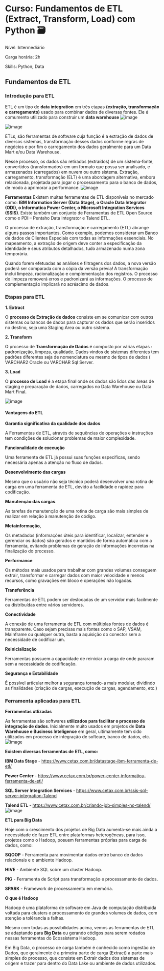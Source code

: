 # Curso: Fundamentos de ETL (Extract, Transform, Load) com Python :card_file_box:

Nível: Intermediário

Carga horária: 2h

Skills: Python, Data

## Fundamentos de ETL

### Introdução para ETL
ETL é um tipo de **data integration** em três etapas **(extração, transformação e carregamento)** usado para combinar dados de diversas fontes. 
Ele é comumento utilizado para construir um **data warehouse**
![image](https://user-images.githubusercontent.com/112986146/197031006-56933c97-58af-4230-9562-81b8e4ff0d49.png)

![image](https://user-images.githubusercontent.com/112986146/197031238-998568c2-219b-466c-85d5-413ab4c21203.png)

ETLs, são ferramentas de software cuja função é a extração de dados de diversos sistemas, transformação desses dados conforme regras de negócios 
e por fim o carregamento dos dados geralmente para um Data Mart e/ou Data Warehouse. 

Nesse processo, os dados são retirados (extraídos) de um sistema-fonte, convertidos (transformados) em um formato que possa ser analisado, e 
armazenados (carregados) em nuvem ou outro sistema. Extração, carregamento, transformação (ELT) é uma abordagem alternativa, embora relacionada,
projetada para jogar o processamento para o banco de dados, de modo a aprimorar a performance.
![image](https://user-images.githubusercontent.com/112986146/197031817-3ff1b613-f040-48d6-9bc4-02ec655219b5.png)

**Ferramentas**
Existem muitas ferramentas de ETL disponíveis no mercado como: **IBM Information Server (Data Stage), o Oracle Data Integrator (ODI), 
o Informatica Power Center, o Microsoft Integration Services (SSIS)**. Existe também um conjunto de Ferramentas de ETL Open Source como o PDI – 
Pentaho Data Integrator e Talend ETL.

O processo de extração, transformação e carregamento (ETL) abrange alguns passos importantes. Como exemplo, podemos considerar 
um Banco de dados de Clientes Especiais com todas as informações essenciais.
No mapeamento, a extração de origem deve conter a especificação da identidade e seus atributos detalhados, tudo armazenado numa zona 
temporária.

Quando forem efetuadas as análises e filtragens dos dados, a nova versão poderá ser comparada com a cópia da versão prévia!
A transformação inclui limpeza, racionalização e complementação dos registros. O processo de limpeza removerá erros e padronizará as 
informações. O processo de complementação implicará no acréscimo de dados.

### Etapas para ETL
**1. Extract**

O **processo de Extração de dados** consiste em se comunicar com outros sistemas ou bancos de dados para capturar os dados que serão 
inseridos no destino, seja uma Staging Area ou outro sistema.

**2. Transform**

O processo de **Transformação de Dados** é composto por várias etapas : padronização, limpeza, qualidade. Dados vindos de sistemas diferentes 
tem padrões diferentes seja de nomenclatura ou mesmo de tipos de dados ( VARCHAR2 Oracle ou VARCHAR Sql Server.

**3. Load**

O **processo de Load** é a etapa final onde os dados são lidos das áreas de staging e preparação de dados, carregados no Data Warehouse ou 
Data Mart Final.

![image](https://user-images.githubusercontent.com/112986146/197032660-ca7243c4-d8ed-4483-b172-5b6f24544cec.png)

#### Vantagens do ETL
**Garantia significativa da qualidade dos dados**

A Ferramentas de ETL, através de sequências de operações e instruções tem condições de solucionar problemas de maior complexidade.

**Funcionalidade de execução**

Uma ferramenta de ETL já possui suas funções específicas, sendo necessária apenas a atenção no fluxo de dados.

**Desenvolvimento das cargas**

Mesmo que o usuário não seja técnico poderá desenvolver uma rotina de carga em uma ferramenta de ETL, devido a facilidade 
e rapidez para codificação.

**Manutenção das cargas**

As tarefas de manutenção de uma rotina de carga são mais simples de realizar em relação à manutenção de código.

**Metainformação**,

Os metadados (informações úteis para identificar, localizar, entender e gerenciar os dados) são gerados e mantidos de forma automática 
com a ferramenta, evitando problemas de geração de informações incorretas na finalização do processo.

**Performance**

Os métodos mais usados para trabalhar com grandes volumes conseguem extrair, transformar e carregar dados com maior 
velocidade e menos recursos, como gravações em bloco e operações não logadas.

**Transferência**

Ferramentas de ETL podem ser deslocadas de um servidor mais facilmente ou distribuídas entre vários servidores.

**Conectividade**

A conexão de uma ferramenta de ETL com múltiplas fontes de dados é transparente. Caso sejam precisas mais fontes como o SAP, VSAM, 
Mainframe ou qualquer outra, basta a aquisição do conector sem a necessidade de codificar um.

**Reinicialização**

Ferramentas possuem a capacidade de reiniciar a carga de onde pararam sem a necessidade de codificação.

**Segurança e Estabilidade**

É possível articular melhor a segurança tornado-a mais modular, dividindo as finalidades 
(criação de cargas, execução de cargas, agendamento, etc.)

### Ferramenta aplicadas para ETL
**Ferramentas utlizadas**

As ferramentas são softwares **utilizados para facilitar o processo de integração de dados**. Inicialmente muito usados em projetos de **Data Warehouse e Business Inteligence** em geral, ultimamente tem sido utilizados em processo de integração de softeare, banco de dados, etc.
![image](https://user-images.githubusercontent.com/112986146/197197537-6fdec43f-1367-4d70-aee3-6d66bea78077.png)

**Existem diversas ferramentas de ETL, como:**

**IBM Data Stage** - https://www.cetax.com.br/datastage-ibm-ferramenta-de-etl/

**Power Center** - https://www.cetax.com.br/power-center-informatica-ferramenta-de-etl/

**SQL Server Integration Services** - https://www.cetax.com.br/ssis-sql-server-integration-Talend

**Talend ETL** - https://www.cetax.com.br/criando-job-simples-no-talend/
![image](https://user-images.githubusercontent.com/112986146/197198256-1257a7e6-c779-4aaf-a078-d503fb29b9a3.png)

**ETL para Big Data**

Hoje com o crescimento dos projetos de Big Data aumenta-se mais ainda a necessidade de fazer ETL entre plataformas heterogêneas, para isso, projetos como o Hadoop, posuem ferramentas próprias para carga de dados, como:

**SQOOP** - Ferramenta para movimentar dados entre banco de dados relacionais e o ambiente Hadoop.

**HIVE** - Ambiente SQL sobre um cluster Hadoop.

**PIG** - Ferramenta de Script para transformação e processamento de dados.

**SPARK** - Framework de processamento em memória.

**O que é Hadoop**

Hadoop é uma plataforma de software em Java de computação distribuída voltada para clusters e processamento de grandes volumes de dados, com atenção a tolêrancia a falhas.

Mesmo com todas as possibilidades acima, vemos as ferramentas de ETL se adaptando para **Big Data** ou gerando códigos para serem rodados nessas ferramentas do Ecossistema Hadoop.

Em Big Data, o processo de carga também é conhecido como ingestão de Dados, que geralmente é a primeira parte de carga (Extract) a parte mais simples do processo, que consiste em Extrair dados dos sistemas de origem e trazer para dentro do Data Lake ou ambiente de dados utilizados.


